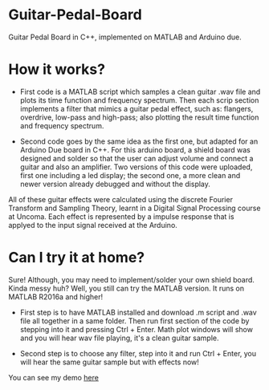 # Guitar-Pedal-Board

Guitar Pedal Board in C++, implemented on MATLAB and Arduino due.

# How it works?

- First code is a MATLAB script which samples a clean guitar .wav file and plots its time function and frequency spectrum. Then each scrip section implements a filter that mimics a guitar pedal effect, such as: flangers, overdrive, low-pass and high-pass; also plotting the result time function and frequency spectrum.

- Second code goes by the same idea as the first one, but adapted for an Arduino Due board in C++. For this arduino board, a shield board was designed and solder so that the user can adjust volume and connect a guitar and also an amplifier. Two versions of this code were uploaded, first one including a led display; the second one, a more clean and newer version already debugged and without the display.

All of these guitar effects were calculated using the discrete Fourier Transform and Sampling Theory, learnt in a Digital Signal Processing course at Uncoma. Each effect is represented by a impulse response that is applyed to the input signal received at the Arduino.

# Can I try it at home?

Sure! Although, you may need to implement/solder your own shield board. Kinda messy huh? Well, you still can try the MATLAB version. It runs on MATLAB R2016a and higher!

- First step is to have MATLAB installed and download .m script and .wav file all together in a same folder. Then run first section of the code by stepping into it and pressing Ctrl + Enter. Math plot windows will show and you will hear wav file playing, it's a clean guitar sample.

- Second step is to choose any filter, step into it and run Ctrl + Enter, you will hear the same guitar sample but with effects now!

You can see my demo <a href="https://youtu.be/2o7k0JsRSl8" target="_blank" ref="noreferred">here </a>
